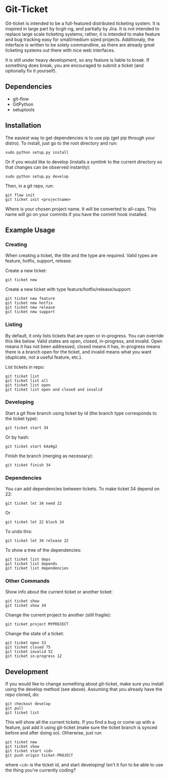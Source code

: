 Git-Ticket
==========

Git-ticket is intended to be a full-featured distributed ticketing system. It is
inspired in large part by ticgit-ng, and partially by Jira. It is not intended
to replace large scale ticketing systems; rather, it is intended to make feature
and bug tracking easy for small/medium sized projects. Additionaly, the
interface is written to be solely commandline, as there are already great
ticketing systems out there with nice web interfaces.

It is still under heavy development, so any feature is liable to break. If
something does break, you are encouraged to submit a ticket (and optionally fix
it yourself).

Dependencies
------------
 - git-flow
 - GitPython
 - setuptools

Installation
------------

The easiest way to get dependencies is to use pip (get pip through your
distro).  To install, just go to the root directory and run:

	sudo python setup.py install

Or if you would like to develop (installs a symlink to the current directory so
that changes can be observed instantly):

	sudo python setup.py develop

Then, in a git repo, run:

	git flow init
	git ticket init <projectname>

Where <projectname> is your chosen project name. It will be converted to
all-caps. This name will go on your commits if you have the commit hook
installed.

Example Usage
-------------

### Creating

When creating a ticket, the title and the type are required. Valid types are
feature, hotfix, support, release.

Create a new ticket:

	git ticket new

Create a new ticket with type feature/hotfix/release/support:

	git ticket new feature
	git ticket new hotfix
	git ticket new release
	git ticket new support

### Listing
By default, it only lists tickets that are open or in-progress. You can override
this like below. Valid states are open, closed, in-progress, and invalid. Open
means it has not been addressed, closed means it has, in-progress means there is
a branch open for the ticket, and invalid means what you want (duplicate, not a
useful feature, etc.).

List tickets in repo:

	git ticket list
	git ticket list all
	git ticket list open
	git ticket list open and closed and invalid


### Developing
Start a git flow branch using ticket by id (the branch type corresponds to the
ticket type):

	git ticket start 34

Or by hash:

	git ticket start 64a9g2

Finish the branch (merging as necessary):

	git ticket finish 34

### Dependencies
You can add dependencies between tickets. To make ticket 34 depend on 22:

	git ticket let 34 need 22

Or

	git ticket let 22 block 34

To undo this:

	git ticket let 34 release 22

To show a tree of the dependencies:

	git ticket list deps
	git ticket list depends
	git ticket list dependencies

### Other Commands

Show info about the current ticket or another ticket:

	git ticket show
	git ticket show 34

Change the current project to another (still fragile):

	git ticket project MYPROJECT

Change the state of a ticket:

	git ticket open 33
	git ticket closed 75
	git ticket invalid 52
	git ticket in-progress 12

Development
-----------

If you would like to change something about git-ticket, make sure you install
using the develop method (see above). Assuming that you already have the repo
cloned, do:

	git checkout develop
	git pull
	git ticket list

This will show all the current tickets. If you find a bug or come up with a
feature, just add it using git-ticket (make sure the ticket branch is synced
before and after doing so). Otherwise, just run

	git ticket new
	git ticket show
	git ticket start <id>
	git push origin ticket-PROJECT

where `<id>` is the ticket id, and start developing! Isn't it fun to be able to
use the thing you're currently coding?
